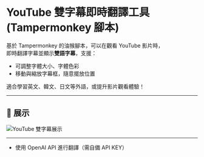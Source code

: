 # YouTube 雙字幕即時翻譯工具 (Tampermonkey 腳本)

基於 Tampermonkey 的油猴腳本，可以在觀看 YouTube 影片時，  
即時翻譯字幕並顯示**雙語字幕**，支援：
- 可調整字體大小、字體色彩
- 移動與縮放字幕框，隨意擺放位置

適合學習英文、韓文、日文等外語，或提升影片觀看體驗！

---

## 📸 展示

![YouTube 雙字幕展示](https://github.com/user-attachments/assets/b694ea5f-b4b3-4d76-a87f-85aab04e4601)

---

- 使用 OpenAI API 進行翻譯（需自備 API KEY）


